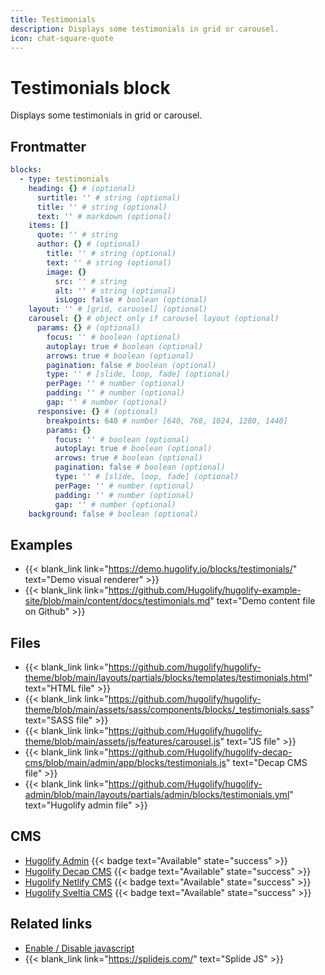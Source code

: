 ```yaml
---
title: Testimonials
description: Displays some testimonials in grid or carousel.
icon: chat-square-quote
---
```


# Testimonials block

Displays some testimonials in grid or carousel.

## Frontmatter

```yml
blocks:
  - type: testimonials
    heading: {} # (optional)
      surtitle: '' # string (optional)
      title: '' # string (optional)
      text: '' # markdown (optional)
    items: []
      quote: '' # string
      author: {} # (optional)
        title: '' # string (optional)
        text: '' # string (optional)
        image: {}
          src: '' # string
          alt: '' # string (optional)
          isLogo: false # boolean (optional)
    layout: '' # [grid, carousel] (optional)
    carousel: {} # object only if carousel layout (optional)
      params: {} # (optional)
        focus: '' # boolean (optional)
        autoplay: true # boolean (optional)
        arrows: true # boolean (optional)
        pagination: false # boolean (optional)
        type: '' # [slide, loop, fade] (optional)
        perPage: '' # number (optional)
        padding: '' # number (optional)
        gap: '' # number (optional)
      responsive: {} # (optional)
        breakpoints: 640 # number [640, 768, 1024, 1280, 1440]
        params: {}
          focus: '' # boolean (optional)
          autoplay: true # boolean (optional)
          arrows: true # boolean (optional)
          pagination: false # boolean (optional)
          type: '' # [slide, loop, fade] (optional)
          perPage: '' # number (optional)
          padding: '' # number (optional)
          gap: '' # number (optional)
    background: false # boolean (optional)
```

## Examples

- {{< blank_link link="https://demo.hugolify.io/blocks/testimonials/" text="Demo visual renderer" >}}
- {{< blank_link link="https://github.com/Hugolify/hugolify-example-site/blob/main/content/docs/testimonials.md" text="Demo content file on Github" >}}

## Files

- {{< blank_link link="https://github.com/hugolify/hugolify-theme/blob/main/layouts/partials/blocks/templates/testimonials.html" text="HTML file" >}}
- {{< blank_link link="https://github.com/hugolify/hugolify-theme/blob/main/assets/sass/components/blocks/_testimonials.sass" text="SASS file" >}}
- {{< blank_link link="https://github.com/Hugolify/hugolify-theme/blob/main/assets/js/features/carousel.js" text="JS file" >}}
- {{< blank_link link="https://github.com/Hugolify/hugolify-decap-cms/blob/main/admin/app/blocks/testimonials.js" text="Decap CMS file" >}}
- {{< blank_link link="https://github.com/Hugolify/hugolify-admin/blob/main/layouts/partials/admin/blocks/testimonials.yml" text="Hugolify admin file" >}}

## CMS

- [Hugolify Admin](/docs/cms/admin/) {{< badge text="Available" state="success" >}}
- [Hugolify Decap CMS](/docs/cms/decap-cms/) {{< badge text="Available" state="success" >}}
- [Hugolify Netlify CMS](/docs/cms/netlify-cms/) {{< badge text="Available" state="success" >}}
- [Hugolify Sveltia CMS](/docs/cms/sveltia-cms/) {{< badge text="Available" state="success" >}}

## Related links

- [Enable / Disable javascript](/docs/getting-started/customization/javascript/#carousel-splidejs)
- {{< blank_link link="https://splidejs.com/" text="Splide JS" >}}

